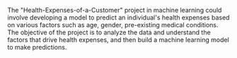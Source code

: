The "Health-Expenses-of-a-Customer" project in machine learning could involve developing a model to predict an individual's health expenses based on various factors such as age, gender, pre-existing medical conditions. 
The objective of the project is to analyze the data and understand the factors that drive health expenses, and then build a machine learning model to make predictions.

